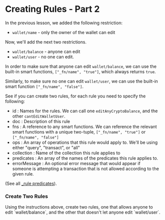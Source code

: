 # Creating Rules - Part 2

In the previous lesson, we added the following restriction:

- `wallet/name` - only the owner of the wallet can edit

Now, we'll add the next two restrictions.

- `wallet/balance` - anyone can edit
- `wallet/user` - no one can edit.

In order to make sure that anyone can edit `wallet/balance`, we can use the built-in smart functions, `["_fn/name", "true"]`, which always returns `true`.

Similarly, to make sure no one can edit `wallet/user`, we can use the built-in smart function `["_fn/name", "false"]`.

See if you can create two rules, for each rule you need to specify the following:

- id : Names for the rules. We can call one `editAnyCryptoBalance`, and the other `cantEditWalletUser`.
- doc : Description of this rule
- fns : A reference to any smart functions. We can reference the relevant smart functions with a unique two-tuple, `["_fn/name", "true"]` or `["_fn/name", "false"]`
- ops : An array of operations that this rule would apply to. We'll be using either "query", "transact", or "all"
- collection : Name of the collection this rule applies to
- predicates : An array of the names of the predicates this rule applies to.
- errorMessage : An optional error message that would appear if someone is attempting a transaction that is not allowed according to the given rule.

(See all [_rule predicates](/concepts/infrastructure/system_collections.md#_rule)).

<div class="challenge">
<h3>Create Two Rules</h3>
<p>Using the instructions above, create two rules, one that allows anyone to edit `wallet/balance`, and the other that doesn't let anyone edit `wallet/user`.</p>
</div>
<br/>
<br/>
